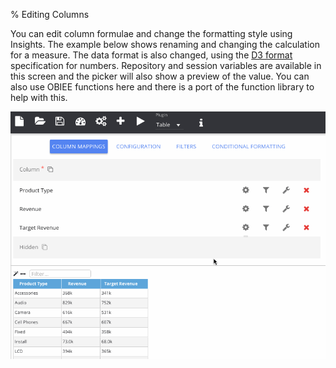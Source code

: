 % Editing Columns

You can edit column formulae and change the formatting style using Insights. The example below shows renaming and changing the calculation for a measure. The data format is also changed, using the [D3 format](/insights/docs/data-formats.html) specification for numbers. Repository and session variables are available in this screen and the picker will also show a preview of the value. You can also use OBIEE functions here and there is a port of the function library to help with this.

![Adding Columns](../../images/tutorials/edit-column.gif)
